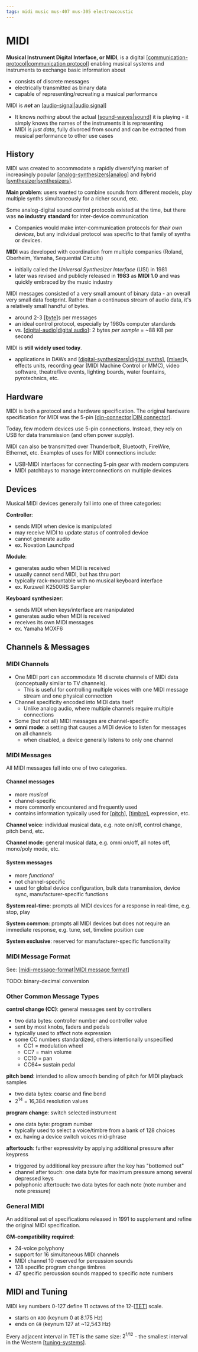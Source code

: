 ```yaml
---
tags: midi music mus-407 mus-305 electroacoustic
---
```


# MIDI

**Musical Instrument Digital Interface, or MIDI**, is a digital [[communication-protocol|communication protocol]] enabling musical systems and instruments to exchange basic information about

- consists of discrete messages
- electrically transmitted as binary data
- capable of representing/recreating a musical performance

MIDI is **_not_** an [[audio-signal|audio signal]]

- It knows _nothing_ about the actual [[sound-waves|sound]] it is playing - it simply knows the names of the instruments it is representing
- MIDI is _just data_, fully divorced from sound and can be extracted from musical performance to other use cases

## History

MIDI was created to accommodate a rapidly diversifying market of increasingly popular [[analog-synthesizers|analog]] and hybrid [[synthesizer|synthesizers]].

**Main problem**: users wanted to combine sounds from different models, play multiple synths simultaneously for a richer sound, etc.

Some analog-digital sound control protocols existed at the time, but there was **no industry standard** for inter-device communication

- Companies would make inter-communication protocols for _their own devices_, but any individual protocol was specific to that family of synths or devices.

**MIDI** was developed with coordination from multiple companies (Roland, Oberheim, Yamaha, Sequential Circuits)

- initially called the _Universal Synthesizer Interface_ (USI) in 1981
- later was revised and publicly released in **1983** as **MIDI 1.0** and was quickly embraced by the music industry

MIDI messages consisted of a very small amount of binary data - an overall very small data footprint. Rather than a continuous stream of audio data, it's a relatively small handful of bytes.

- around 2-3 [[byte]]s per messages
- an ideal control protocol, especially by 1980s computer standards
- vs. [[digital-audio|digital audio]]: 2 bytes _per sample_ = ~88 KB per second

MIDI is **still widely used today**.

- applications in DAWs and [[digital-synthesizers|digital synths]], [[mixer]]s, effects units, recording gear (MIDI Machine Control or MMC), video software, theatre/live events, lighting boards, water fountains, pyrotechnics, etc.

## Hardware

MIDI is both a protocol and a hardware specification. The original hardware specification for MIDI was the 5-pin [[din-connector|DIN connector]].

Today, few modern devices use 5-pin connections. Instead, they rely on USB for data transmission (and often power supply).

MIDI can also be transmitted over Thunderbolt, Bluetooth, FireWire, Ethernet, etc. Examples of uses for MIDI connections include:

- USB-MIDI interfaces for connecting 5-pin gear with modern computers
- MIDI patchbays to manage interconnections on multiple devices

## Devices

Musical MIDI devices generally fall into one of three categories:

**Controller**:

- sends MIDI when device is manipulated
- may receive MIDI to update status of controlled device
- cannot generate audio
- ex. Novation Launchpad

**Module**:

- generates audio when MIDI is received
- usually cannot send MIDI, but has thru port
- typically rack-mountable with no musical keyboard interface
- ex. Kurzweil K2500RS Sampler

**Keyboard synthesizer**:

- sends MIDI when keys/interface are manipulated
- generates audio when MIDI is received
- receives its own MIDI messages
- ex. Yamaha MOXF6

## Channels & Messages

### MIDI Channels

- One MIDI port can accommodate 16 discrete channels of MIDi data (conceptually similar to TV channels).
  - This is useful for controlling multiple voices with one MIDI message stream and one physical connection
- Channel specificity encoded into MIDI data itself
  - Unlike analog audio, where multiple channels require multiple connections
- Some (but not all) MIDI messages are channel-specific
- **omni mode**: a setting that causes a MIDI device to listen for messages on all channels
  - when disabled, a device generally listens to only one channel

### MIDI Messages

All MIDI messages fall into one of two categories.

#### Channel messages

- more _musical_
- channel-specific
- more commonly encountered and frequently used
- contains information typically used for [[pitch]], [[timbre]], expression, etc.

**Channel voice**: individual musical data, e.g. note on/off, control change, pitch bend, etc.

**Channel mode**: general musical data, e.g. omni on/off, all notes off, mono/poly mode, etc.

#### System messages

- more _functional_
- not channel-specific
- used for global device configuration, bulk data transmission, device sync, manufacturer-specific functions

**System real-time**: prompts all MIDI devices for a response in real-time, e.g. stop, play

**System common**: prompts all MIDI devices but does not require an immediate response, e.g. tune, set, timeline position cue

**System exclusive**: reserved for manufacturer-specific functionality

### MIDI Message Format

See: [[midi-message-format|MIDI message format]]

TODO: binary-decimal conversion

### Other Common Message Types

**control change (CC)**: general messages sent by controllers

- two data bytes: controller number and controller value
- sent by most knobs, faders and pedals
- typically used to affect note expression
- some CC numbers standardized, others intentionally unspecified
  - CC1 = modulation wheel
  - CC7 = main volume
  - CC10 = pan
  - CC64= sustain pedal

**pitch bend**: intended to allow smooth bending of pitch for MIDI playback samples

- two data bytes: coarse and fine bend
- $2^{14}$ = 16,384 resolution values

**program change**: switch selected instrument

- one data byte: program number
- typically used to select a voice/timbre from a bank of 128 choices
- ex. having a device switch voices mid-phrase

**aftertouch**: further expressivity by applying additional pressure after keypress

- triggered by additional key pressure after the key has "bottomed out"
- channel after touch: one data byte for maximum pressure among several depressed keys
- polyphonic aftertouch: two data bytes for each note (note number and note pressure)

### General MIDI

An additional set of specifications released in 1991 to supplement and refine the original MIDI specification.

**GM-compatibility required**:

- 24-voice polyphony
- support for 16 simultaneous MIDI channels
- MIDI channel 10 reserved for percussion sounds
- 128 specific program change timbres
- 47 specific percussion sounds mapped to specific note numbers

## MIDI and Tuning

MIDI key numbers 0-127 define 11 octaves of the 12-[[TET]] scale.

- starts on `A00` (keynum 0 at 8.175 Hz)
- ends on `G9` (keynum 127 at ~12,543 Hz)

Every adjacent interval in TET is the same size: $2^{1/12}$ - the smallest interval in the Western [[tuning-systems]].

[//begin]: # "Autogenerated link references for markdown compatibility"
[communication-protocol|communication protocol]: communication-protocol "Communication protocol"
[audio-signal|audio signal]: audio-signal "Audio Signal"
[sound-waves|sound]: sound-waves "Sound Waves"
[analog-synthesizers|analog]: analog-synthesizers "Analog Synthesizers"
[synthesizer|synthesizers]: synthesizer "Synthesizer"
[byte]: byte "Byte"
[digital-audio|digital audio]: digital-audio "Digital Audio"
[digital-synthesizers|digital synths]: digital-synthesizers "Digital Synthesizers"
[mixer]: mixer "Mixer"
[din-connector|DIN connector]: din-connector "DIN Connector"
[pitch]: pitch "Pitch"
[timbre]: timbre "Timbre"
[midi-message-format|MIDI message format]: midi-message-format "MIDI Message Format"
[TET]: tet "Twelve Equal Temperament Tuning"
[tuning-systems]: tuning-systems "Tuning Systems"
[//end]: # "Autogenerated link references"
